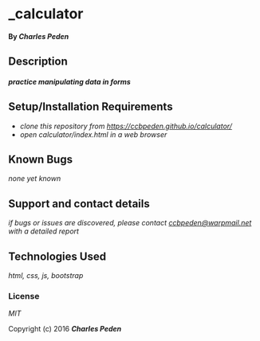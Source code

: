 # _calculator

#### By _**Charles Peden**_

## Description

#### _practice manipulating data in forms_


## Setup/Installation Requirements

* _clone this repository from https://ccbpeden.github.io/calculator/_
* _open calculator/index.html in a web browser_


## Known Bugs

_none yet known_

## Support and contact details

_if bugs or issues are discovered, please contact ccbpeden@warpmail.net with a detailed report_

## Technologies Used

_html, css, js, bootstrap_

### License

*MIT*

Copyright (c) 2016 **_Charles Peden_**
